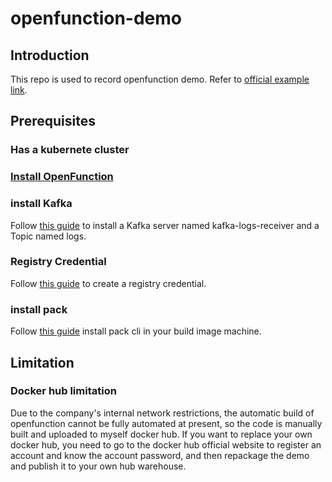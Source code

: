# openfunction-demo
## Introduction
This repo is used to record openfunction demo.
Refer to [official example link](https://github.com/openFunction/samples/tree/release-0.6).
## Prerequisites
### Has a kubernete cluster
### [Install OpenFunction](https://openfunction.dev/docs/getting-started/installation/#install-openfunction)
### install Kafka
Follow [this guide](https://github.com/OpenFunction/samples/blob/release-0.6/Prerequisites.md#kafka) to install a Kafka server named kafka-logs-receiver and a Topic named logs.
### Registry Credential
Follow [this guide](https://github.com/OpenFunction/samples/blob/release-0.6/Prerequisites.md#registry-credential) to create a registry credential.
### install pack
Follow [this guide](https://buildpacks.io/docs/tools/pack/#install) install pack cli in your build image machine.
## Limitation
### Docker hub limitation
Due to the company's internal network restrictions, the automatic build of openfunction cannot be fully automated at present, so the code is manually built and uploaded to myself docker hub. If you want to replace your own docker hub, you need to go to the docker hub official website to register an account and know the account password, and then repackage the demo and publish it to your own hub warehouse.
